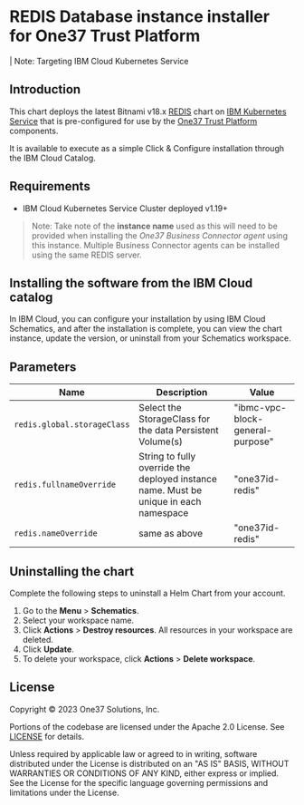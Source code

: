 # REDIS Database instance installer for One37 Trust Platform

 | Note:  Targeting IBM Cloud Kubernetes Service

## Introduction

This chart deploys the latest Bitnami v18.x [REDIS]() chart on
 [IBM Kubernetes Service](https://cloud.ibm.com/kubernetes/clusters) that is pre-configured for use by the [One37 Trust Platform]() components.

It is available to execute as a simple Click & Configure installation through the
IBM Cloud Catalog.

## Requirements

- IBM Cloud Kubernetes Service Cluster deployed  v1.19+

> Note:
> Take note of the **instance name** used as this will
> need to be provided when installing the *One37 Business Connector agent*
> using this instance.
> Multiple Business Connector agents can be installed using the same REDIS server.

## Installing the software from the IBM Cloud catalog

In IBM Cloud, you can configure your installation by using IBM Cloud Schematics, and
after the installation is complete, you can view the chart instance, update the version,
or uninstall from your Schematics workspace.

## Parameters

| Name                             | Description                                                                           | Value                            |
|----------------------------------|---------------------------------------------------------------------------------------|----------------------------------|
| `redis.global.storageClass` | Select the StorageClass for the data Persistent Volume(s)                             | "ibmc-vpc-block-general-purpose" |
| `redis.fullnameOverride`    | String to fully override the deployed instance name. Must be unique in each namespace | "one37id-redis"                  |
| `redis.nameOverride`        | same as above                                                                         | "one37id-redis"                  |

## Uninstalling the chart

Complete the following steps to uninstall a Helm Chart from your account.

1. Go to the **Menu** > **Schematics**.
2. Select your workspace name.
3. Click **Actions** > **Destroy resources**. All resources in your workspace are deleted.
4. Click **Update**.
5. To delete your workspace, click **Actions** > **Delete workspace**.

## License

Copyright &copy; 2023 One37 Solutions, Inc.

Portions of the codebase are licensed under the Apache 2.0 License. See [LICENSE](LICENSE) for details.

Unless required by applicable law or agreed to in writing, software
distributed under the License is distributed on an "AS IS" BASIS,
WITHOUT WARRANTIES OR CONDITIONS OF ANY KIND, either express or implied.
See the License for the specific language governing permissions and
limitations under the License.
